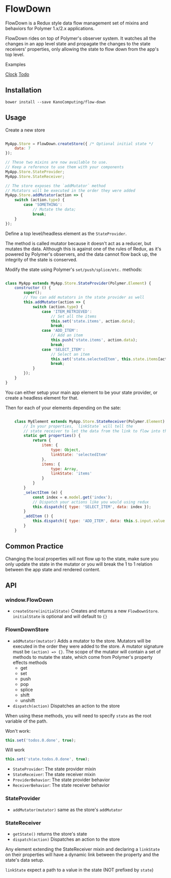 # FlowDown

FlowDown is a Redux style data flow management set of mixins and behaviors for Polymer 1.x/2.x applications.

FlowDown rides on top of Polymer's observer system. It watches all the changes in an app level state and propagate the changes to the state receivers' properties, only allowing the state to flow down from the app's top level.

Examples

[Clock](https://kanocomputing.github.io/flow-down/examples/clock/)
[Todo](https://kanocomputing.github.io/flow-down/examples/todo/)

## Installation

`bower install --save KanoComputing/flow-down`


## Usage

Create a new store

```js

MyApp.Store = FlowDown.createStore({ /* Optional initial state */
    data: 7
});

// These two mixins are now available to use.
// Keep a reference to use them with your components
MyApp.Store.StateProvider;
MyApp.Store.StateReceiver;

// The store exposes the `addMutator` method
// Mutators will be executed in the order they were added
MyApp.Store.addMutator(action => {
    switch (action.type) {
        case 'SOMETHING':
            // Mutate the data;
            break;
    }
});

```

Define a top level/headless element as the `StateProvider`.

The method is called mutator because it doesn't act as a reducer, but mutates the data.
Although this is against one of the rules of Redux, as it's powered by Polymer's observers, and the data
cannot flow back up, the integrity of the state is conserved.

Modify the state using Polymer's `set/push/splice/etc.` methods:

```js

class MyApp extends MyApp.Store.StateProvider(Polymer.Element) {
    constructor () {
        super();
        // You can add mutators in the state provider as well
        this.addMutator(action => {
            switch (action.type) {
                case 'ITEM_RETRIEVED':
                    // Set all the items
                    this.set('state.items', action.data);
                    break;
                case 'ADD_ITEM':
                    // Add an item
                    this.push('state.items', action.data);
                    break;
                case 'SELECT_ITEM':
                    // Select an item
                    this.set('state.selectedItem', this.state.items[action.data]);
                    break;
            }
        });
    }
}

```

You can either setup your main app element to be your state provider, or create a headless element for that.

Then for each of your elements depending on the sate:

```js

    class MyElement extends MyApp.Store.StateReceiver(Polymer.Element) {
        // In your properties, `linkState` will tell the
        // state receiver to let the data from the link to flow into the property
        static get properties() {
            return {
                item: {
                    type: Object,
                    linkState: 'selectedItem'
                },
                items: {
                    type: Array,
                    linkState: 'items'
                }
            }
        }
        _selectItem (e) {
            const index = e.model.get('index');
            // Dispatch your actions like you would using redux
            this.dispatch({ type: 'SELECT_ITEM', data: index });
        }
        _addItem () {
            this.dispatch({ type: 'ADD_ITEM', data: this.$.input.value });
        }
    }
```

## Common Practice

Changing the local properties will not flow up to the state, make sure you only update the state in the mutator or you will break the 1 to 1 relation between the app state and rendered content.

## API

### window.FlowDown

 - `createStore(initialState)`
    Creates and returns a new `FlowDownStore`. `initialState` is optional and will default to `{}`

### FlownDownStore
 - `addMutator(mutator)`
    Adds a mutator to the store. Mutators will be executed in the order they were added to the store. A mutator signature must be `(action) => {}`. The scope of the mutator will contain a set of methods to mutate the state, which come from Polymer's property effects methods
    - get
    - set
    - push
    - pop
    - splice
    - shift
    - unshift
 - `dispatch(action)`
    Dispatches an action to the store

When using these methods, you will need to specify `state` as the root variable of the path.

Won't work:
```js
this.set('todos.0.done', true);
```
Will work
```js
this.set('state.todos.0.done', true);
```

 - `StateProvider`: The state provider mixin
 - `StateReceiver`: The state receiver mixin
 - `ProviderBehavior`: The state provider behavior
 - `ReceiverBehavior`: The state receiver behavior

### StateProvider
 - `addMutator(mutator)` same as the store's `addMutator`

### StateReceiver
 - `getState()` returns the store's state
 - `dispatch(action)` Dispatches an action to the store

Any element extending the StateReceiver mixin and declaring a `linkState` on their properties will have a dynamic link between the property and the state's data setup.

`linkState` expect a path to a value in the state (NOT prefixed by `state`)